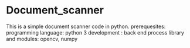 # Document_scanner
This is a simple document scanner code in python.
prerequesites:
  programming language: python 3
  development : back end process
  library and modules: opencv, numpy
